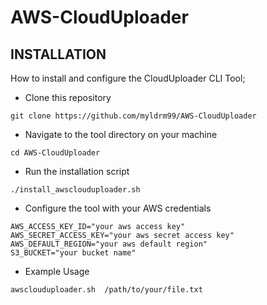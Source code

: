 # AWS-CloudUploader

## INSTALLATION
How to install and configure the CloudUploader CLI Tool;

* Clone this repository
  
```
git clone https://github.com/myldrm99/AWS-CloudUploader
```

* Navigate to the tool directory on your machine
  
```
cd AWS-CloudUploader
```

* Run the installation script
  
```
./install_awsclouduploader.sh
```

* Configure the tool with your AWS credentials
  
```
AWS_ACCESS_KEY_ID="your aws access key"
AWS_SECRET_ACCESS_KEY="your aws secret access key"
AWS_DEFAULT_REGION="your aws default region"
S3_BUCKET="your bucket name"
```

* Example Usage

```
awsclouduploader.sh  /path/to/your/file.txt
```
